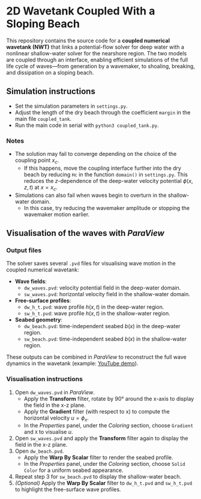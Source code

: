 # 2D Wavetank Coupled With a Sloping Beach
This repository contains the source code for a **coupled numerical wavetank (NWT)** that links a potential-flow solver for deep water with a nonlinear shallow-water solver for the nearshore region. The two models are coupled through an interface, enabling efficient simulations of the full life cycle of waves—from generation by a wavemaker, to shoaling, breaking, and dissipation on a sloping beach.

## Simulation instructions
- Set the simulation parameters in `settings.py`.
- Adjust the length of the dry beach through the coefficient `margin` in the main file `coupled_tank`.
- Run the main code in serial with `python3 coupled_tank.py`.

### Notes 
- The solution may fail to converge depending on the choice of the coupling point $x_c$.
  - If this happens, move the coupling interface further into the dry beach by reducing `Hc` in the function `domain()` in `settings.py`. This reduces the $z$-dependence of the deep-water velocity potential $\phi(x,z,t)$ at $x=x_c$.
- Simulations can also fail when waves begin to overturn in the shallow-water domain.
  - In this case, try reducing the wavemaker amplitude or stopping the wavemaker motion earlier.

## Visualisation of the waves with *ParaView*  

### Output files  
The solver saves several `.pvd` files for visualising wave motion in the coupled numerical wavetank:  
- **Wave fields**:  
  - `dw_waves.pvd`: velocity potential field in the deep-water domain.  
  - `sw_waves.pvd`: horizontal velocity field in the shallow-water domain.  
- **Free-surface profiles**:  
  - `dw_h_t.pvd`: wave profile $h(x,t)$ in the deep-water region.  
  - `sw_h_t.pvd`: wave profile $h(x,t)$ in the shallow-water region.  
- **Seabed geometry**:  
  - `dw_beach.pvd`: time-independent seabed $b(x)$ in the deep-water region.  
  - `sw_beach.pvd`: time-independent seabed $b(x)$ in the shallow-water region.

These outputs can be combined in *ParaView* to reconstruct the full wave dynamics in the wavetank (example: [YouTube demo](https://www.youtube.com/watch?v=HFw2ayh2oXk)).  

### Visualisation instructions  
1. Open `dw_waves.pvd` in *ParaView*.  
   - Apply the **Transform** filter, rotate by 90° around the x-axis to display the field in the x-z plane.  
   - Apply the **Gradient** filter (with respect to x) to compute the horizontal velocity $u = \phi_x$.  
   - In the *Properties* panel, under the *Coloring* section, choose `Gradient` and `X` to visualise $u$.  
2. Open `sw_waves.pvd` and apply the **Transform** filter again to display the field in the x-z plane.  
3. Open `dw_beach.pvd`.  
   - Apply the **Warp By Scalar** filter to render the seabed profile.  
   - In the *Properties* panel, under the *Coloring* section, choose `Solid Color` for a uniform seabed appearance.  
4. Repeat step 3 for `sw_beach.pvd` to display the shallow-water beach.  
5. *(Optional)* Apply the **Warp By Scalar** filter to `dw_h_t.pvd` and `sw_h_t.pvd` to highlight the free-surface wave profiles.  



